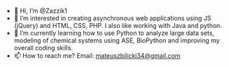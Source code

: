- 👋 Hi, I’m @Zazzik1
- 👀 I’m interested in creating asynchronous web applications using JS (jQuery) and HTML, CSS, PHP. I also like working with Java and python.
- 🌱 I’m currently learning how to use Python to analyze large data sets, modeling of chemical systems using ASE, BioPython and improving my overall coding skills.
- 📫 How to reach me? Email: mateuszbilicki34@gmail.com
